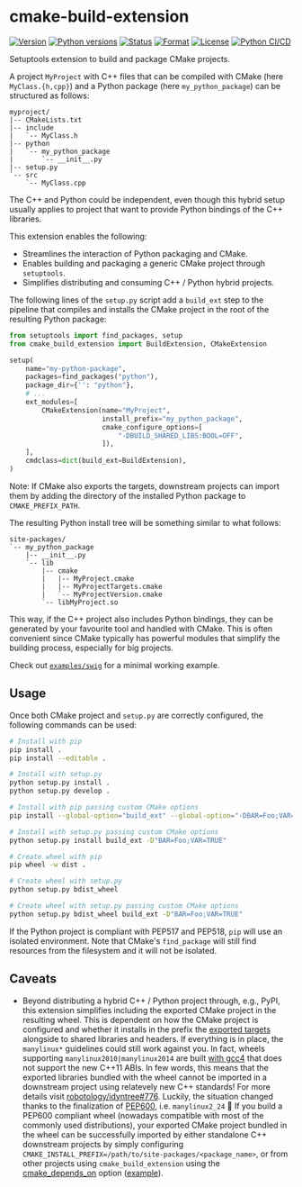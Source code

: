 # cmake-build-extension

[![Version](https://img.shields.io/pypi/v/cmake-build-extension.svg)](https://pypi.org/project/cmake-build-extension/)
[![Python versions](https://img.shields.io/pypi/pyversions/cmake-build-extension.svg)](https://pypi.org/project/cmake-build-extension/)
[![Status](https://img.shields.io/pypi/status/cmake-build-extension.svg)](https://pypi.org/project/cmake-build-extension/)
[![Format](https://img.shields.io/pypi/format/cmake-build-extension.svg)](https://pypi.org/project/cmake-build-extension/)
[![License](https://img.shields.io/pypi/l/cmake-build-extension.svg)](https://pypi.org/project/cmake-build-extension/)
[![Python CI/CD](https://github.com/diegoferigo/cmake-build-extension/workflows/Python%20CI/CD/badge.svg)](https://github.com/diegoferigo/cmake-build-extension/actions)

Setuptools extension to build and package CMake projects.

A project `MyProject` with C++ files that can be compiled with CMake (here `MyClass.{h,cpp}`) 
and a Python package (here `my_python_package`) can be structured as follows:

```
myproject/
|-- CMakeLists.txt
|-- include
|   `-- MyClass.h
|-- python
|   `-- my_python_package
|       `-- __init__.py
|-- setup.py
`-- src
    `-- MyClass.cpp
```

The C++ and Python could be independent, even though this hybrid setup usually
applies to project that want to provide Python bindings of the C++ libraries.

This extension enables the following:

- Streamlines the interaction of Python packaging and CMake.
- Enables building and packaging a generic CMake project through `setuptools`.
- Simplifies distributing and consuming C++ / Python hybrid projects.

The following lines of the `setup.py` script add a `build_ext` step to the pipeline that
compiles and installs the CMake project in the root of the resulting Python package:

```python
from setuptools import find_packages, setup
from cmake_build_extension import BuildExtension, CMakeExtension

setup(
    name="my-python-package",
    packages=find_packages("python"),
    package_dir={'': "python"},
    # ...
    ext_modules=[
        CMakeExtension(name="MyProject",
                       install_prefix="my_python_package",
                       cmake_configure_options=[
                           "-DBUILD_SHARED_LIBS:BOOL=OFF",
                       ]),
    ],
    cmdclass=dict(build_ext=BuildExtension),
)
```

Note: If CMake also exports the targets, downstream projects can import them by 
adding the directory of the installed Python package to `CMAKE_PREFIX_PATH`.

The resulting Python install tree will be something similar to what follows:

```
site-packages/
`-- my_python_package
    |-- __init__.py
    `-- lib
        |-- cmake
        |   |-- MyProject.cmake
        |   |-- MyProjectTargets.cmake
        |   `-- MyProjectVersion.cmake
        `-- libMyProject.so
```

This way, if the C++ project also includes Python bindings, they can be generated by your favourite tool
and handled with CMake. This is often convenient since CMake typically has powerful modules that
simplify the building process, especially for big projects.

Check out [`examples/swig`](examples/swig) for a minimal working example.

## Usage

Once both CMake project and `setup.py` are correctly configured, the following
commands can be used:

```bash
# Install with pip
pip install .
pip install --editable .

# Install with setup.py
python setup.py install .
python setup.py develop .

# Install with pip passing custom CMake options
pip install --global-option="build_ext" --global-option="-DBAR=Foo;VAR=TRUE" .

# Install with setup.py passing custom CMake options
python setup.py install build_ext -D"BAR=Foo;VAR=TRUE"

# Create wheel with pip
pip wheel -w dist .

# Create wheel with setup.py
python setup.py bdist_wheel

# Create wheel with setup.py passing custom CMake options
python setup.py bdist_wheel build_ext -D"BAR=Foo;VAR=TRUE"
```

If the Python project is compliant with PEP517 and PEP518, `pip` will use an isolated environment.
Note that CMake's `find_package` will still find resources from the filesystem and it will
not be isolated. 

## Caveats

- Beyond distributing a hybrid C++ / Python project through, e.g., PyPI, this extension simplifies including the exported CMake project in the resulting wheel. This is dependent on how the CMake project is configured and whether it installs in the prefix the [exported targets](https://gitlab.kitware.com/cmake/community/-/wikis/doc/tutorials/Exporting-and-Importing-Targets) alongside to shared libraries and headers. If everything is in place, the `manylinux*` guidelines could still work against you. In fact, wheels supporting `manylinux2010|manylinux2014` are built [with gcc4](https://www.python.org/dev/peps/pep-0599/#the-manylinux2014-policy) that does not support the new C++11 ABIs. In few words, this means that the exported libraries bundled with the wheel cannot be imported in a downstream project using relatevely new C++ standards! For more details visit [robotology/idyntree#776](https://github.com/robotology/idyntree/issues/776). Luckily, the situation changed thanks to the finalization of [PEP600](https://www.python.org/dev/peps/pep-0600/), i.e. `manylinux2_24` :tada: If you build a PEP600 compliant wheel (nowadays compatible with most of the commonly used distributions), your exported CMake project bundled in the wheel can be successfully imported by either standalone C++ downstream projects by simply configuring `CMAKE_INSTALL_PREFIX=/path/to/site-packages/<package_name>`, or from other projects using `cmake_build_extension` using the [cmake_depends_on](https://github.com/diegoferigo/cmake-build-extension/blob/69fc8c23ce065fd1830e74094bd7c090e44b3e4d/src/cmake_build_extension/cmake_extension.py#L30) option ([example](https://github.com/robotology/gym-ignition/blob/4a95c80271c6277821ad60990eb664e7c3092042/setup.py#L73)).

